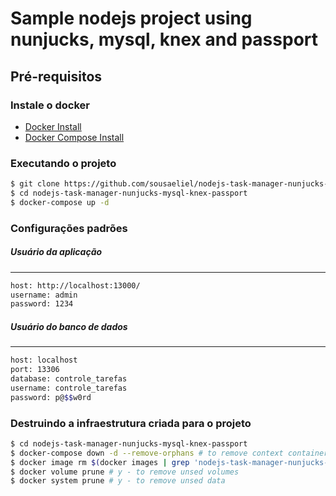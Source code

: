 # Sample nodejs project using nunjucks, mysql, knex and passport

## Pré-requisitos

### Instale o docker 
- [Docker Install](https://docs.docker.com/engine/install/)
- [Docker Compose Install](https://docs.docker.com/compose/install/)

### Executando o projeto 
```sh
$ git clone https://github.com/sousaeliel/nodejs-task-manager-nunjucks-mysql-knex-passport.git
$ cd nodejs-task-manager-nunjucks-mysql-knex-passport
$ docker-compose up -d
```

### Configurações padrões

##### Usuário da aplicação
---
```sh
host: http://localhost:13000/
username: admin
password: 1234
```

##### Usuário do banco de dados
---
```sh
host: localhost
port: 13306
database: controle_tarefas
username: controle_tarefas
password: p@$$w0rd
```

### Destruindo a infraestrutura criada para o projeto 
```sh
$ cd nodejs-task-manager-nunjucks-mysql-knex-passport
$ docker-compose down -d --remove-orphans # to remove context containers
$ docker image rm $(docker images | grep 'nodejs-task-manager-nunjucks-mysql-knex-passport*' | awk '{print $3}') --force # to remove created images
$ docker volume prune # y - to remove unsed volumes
$ docker system prune # y - to remove unsed data
```